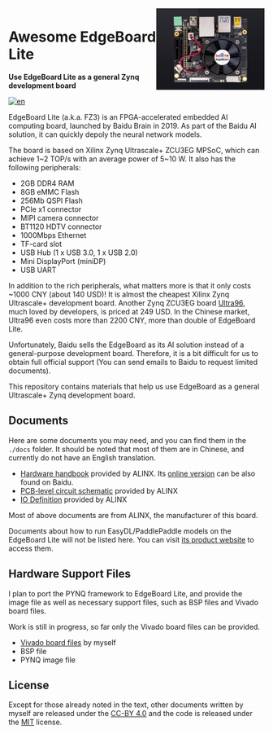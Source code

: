 <img src="./board_files/fz3a/A.0/fz3a_board.jpeg" alt="logo" height="160" align="right" />

# Awesome EdgeBoard Lite

**Use EdgeBoard Lite as a general Zynq development board**

[![en](https://img.shields.io/badge/lang-zh--cn-red.svg)](./README.zh-cn.md)

EdgeBoard Lite (a.k.a. FZ3) is an FPGA-accelerated embedded AI computing board, launched by Baidu Brain in 2019. As part of the Baidu AI solution, it can quickly depoly the neural network models.

The board is based on Xilinx Zynq Ultrascale+ ZCU3EG MPSoC, which can achieve 1\~2 TOP/s with an average power of 5\~10 W. It also has the following peripherals:

- 2GB DDR4 RAM
- 8GB eMMC Flash
- 256Mb QSPI Flash
- PCIe x1 connector
- MIPI camera connector
- BT1120 HDTV connector
- 1000Mbps Ethernet
- TF-card slot
- USB Hub (1 x USB 3.0, 1 x USB 2.0)
- Mini DisplayPort (miniDP)
- USB UART

In addition to the rich peripherals, what matters more is that it only costs \~1000 CNY (about 140 USD)! It is almost the cheapest Xilinx Zynq Ultrascale+ development board. Another Zynq ZCU3EG board [Ultra96](https://www.96boards.org/product/ultra96), much loved by developers, is priced at 249 USD. In the Chinese market, Ultra96 even costs more than 2200 CNY, more than double of EdgeBoard Lite.

Unfortunately, Baidu sells the EdgeBoard as its AI solution instead of a general-purpose development board. Therefore, it is a bit difficult for us to obtain full official support (You can send emails to Baidu to request limited documents).

This repository contains materials that help us use EdgeBoard as a general Ultrascale+ Zynq development board.

## Documents

Here are some documents you may need, and you can find them in the `./docs` folder. It should be noted that most of them are in Chinese, and currently do not have an English translation.

- [Hardware handbook](./docs/FZ3A-Hardware-Handbook.pdf) provided by ALINX. Its [online version](https://ai.baidu.com/ai-doc/HWCE/8kq9b2121) can be also found on Baidu.
- [PCB-level circuit schematic](./docs/FZ3A-Schematic.pdf) provided by ALINX
- [IO Definition](./docs/FZ3A-io-definition.xls) provided by ALINX

Most of above documents are from ALINX, the manufacturer of this board.

Documents about how to run EasyDL/PaddlePaddle models on the EdgeBoard Lite will not be listed here. You can visit [its product website](https://ai.baidu.com/ai-doc/HWCE/Yk3b86gvp) to access them.

## Hardware Support Files

I plan to port the PYNQ framework to EdgeBoard Lite, and provide the image file as well as necessary support files, such as BSP files and Vivado board files.

Work is still in progress, so far only the Vivado board files can be provided.

- [Vivado board files](./board_files) by myself
- BSP file
- PYNQ image file

## License

Except for those already noted in the text, other documents written by myself are released under the [CC-BY 4.0](https://creativecommons.org/licenses/by/4.0/) and the code is released under the [MIT](./LICENSE) license.
